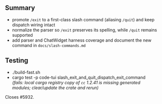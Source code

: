 ## Summary
- promote `/exit` to a first-class slash command (aliasing `/quit`) and keep dispatch wiring intact
- normalize the parser so `/exit` preserves its spelling, while `/quit` remains supported
- add parser and ChatWidget harness coverage and document the new command in `docs/slash-commands.md`

## Testing
- ./build-fast.sh
- cargo test -p code-tui slash_exit_and_quit_dispatch_exit_command *(fails: local cargo registry copy of `cc` 1.2.41 is missing generated modules; clear/update the crate and rerun)*

Closes #5932.
